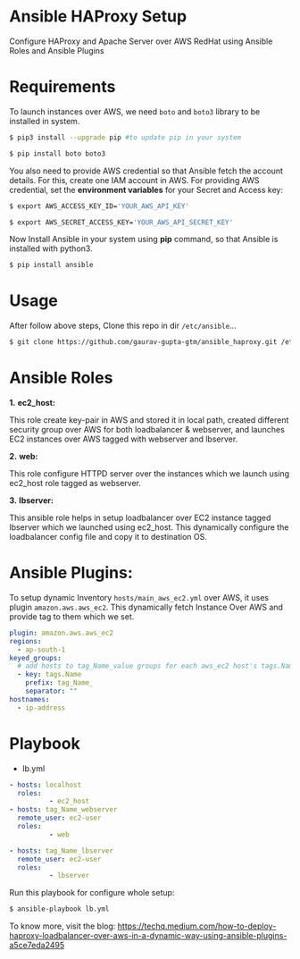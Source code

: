 Ansible HAProxy Setup
=====================

Configure HAProxy and Apache Server over AWS RedHat using Ansible Roles and Ansible Plugins

# Requirements

To launch instances over AWS, we need `boto` and `boto3` library to be installed in system.

```sh
$ pip3 install --upgrade pip #to update pip in your system

$ pip install boto boto3
```

You also need to provide AWS credential so that Ansible fetch the account details. For this, create one IAM account in AWS.
For providing AWS credential, set the **environment variables** for your Secret and Access key:

```sh
$ export AWS_ACCESS_KEY_ID='YOUR_AWS_API_KEY'

$ export AWS_SECRET_ACCESS_KEY='YOUR_AWS_API_SECRET_KEY'
```

Now Install Ansible in your system using **pip** command, so that Ansible is installed with python3.

```sh
$ pip install ansible
```

# Usage

After follow above steps, Clone this repo in dir `/etc/ansible`...

```sh
$ git clone https://github.com/gaurav-gupta-gtm/ansible_haproxy.git /etc/ansible
```

# Ansible Roles

**1.** **ec2_host:**

   This role create key-pair in AWS and stored it in local path, created different security group over AWS for both loadbalancer & webserver, and launches EC2 instances over AWS tagged with webserver and lbserver.

**2.** **web:**

   This role configure HTTPD server over the instances which we launch using ec2_host role tagged as webserver.

**3.** **lbserver:**
   
   This ansible role helps in setup loadbalancer over EC2 instance tagged lbserver which we launched using ec2_host. This dynamically configure the loadbalancer config file and copy it to destination OS. 
   
# Ansible Plugins:

To setup dynamic Inventory `hosts/main_aws_ec2.yml` over AWS, it uses plugin `amazon.aws.aws_ec2`. This dynamically fetch Instance Over AWS and provide tag to them which we set.

```yaml
plugin: amazon.aws.aws_ec2
regions:
  - ap-south-1
keyed_groups:
  # add hosts to tag_Name_value groups for each aws_ec2 host's tags.Name variable
  - key: tags.Name
    prefix: tag_Name_
    separator: ""
hostnames:
  - ip-address
```

# Playbook

* lb.yml
```yaml
- hosts: localhost
  roles:
          - ec2_host
- hosts: tag_Name_webserver
  remote_user: ec2-user
  roles:
          - web

- hosts: tag_Name_lbserver
  remote_user: ec2-user
  roles:
          - lbserver
```
  
Run this playbook for configure whole setup:

```sh
$ ansible-playbook lb.yml
```

To know more, visit the blog: https://techq.medium.com/how-to-deploy-haproxy-loadbalancer-over-aws-in-a-dynamic-way-using-ansible-plugins-a5ce7eda2495
